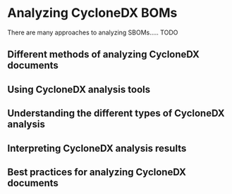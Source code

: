 # Analyzing CycloneDX BOMs

There are many approaches to analyzing SBOMs..... TODO

## Different methods of analyzing CycloneDX documents

## Using CycloneDX analysis tools

## Understanding the different types of CycloneDX analysis

## Interpreting CycloneDX analysis results

## Best practices for analyzing CycloneDX documents

<div style="page-break-after: always; visibility: hidden">
\newpage
</div>